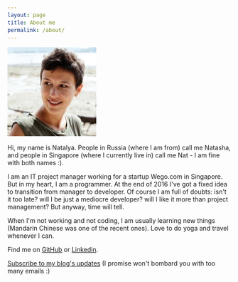 ```yaml
---
layout: page
title: About me
permalink: /about/
---
```


![Natalya Kosenko](/assets/kosenko.jpg)

Hi, my name is Natalya. People in Russia (where I am from) call me Natasha, and people in Singapore (where I currently live in) call me Nat - I am fine with both names :).

I am an IT project manager working for a startup Wego.com in Singapore. But in my heart, I am a programmer. At the end of 2016 I've got a fixed idea to transition from manager to developer. Of course I am full of doubts: isn't it too late? will I be just a mediocre developer? will I like it more than project management? But anyway, time will tell.

When I'm not working and not coding, I am usually learning new things (Mandarin Chinese was one of the recent ones). Love to do yoga and travel whenever I can.

Find me on [GitHub](https://github.com/sergodeeva) or [Linkedin](https://www.linkedin.com/in/natalyakosenko/).

[Subscribe to my blog's updates](http://eepurl.com/dgBLKn) (I promise won't bombard you with too many emails :)